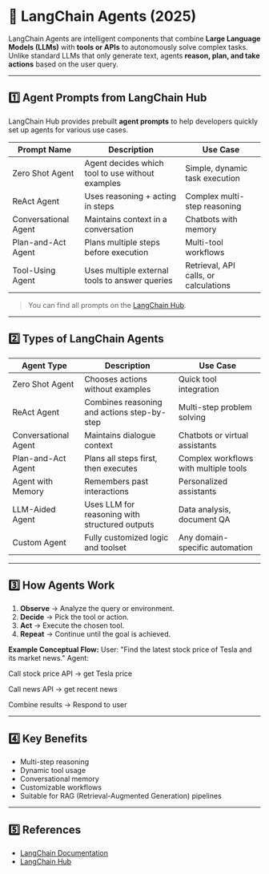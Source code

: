 # 📌 LangChain Agents (2025)

LangChain Agents are intelligent components that combine **Large Language Models (LLMs)** with **tools or APIs** to autonomously solve complex tasks. Unlike standard LLMs that only generate text, agents **reason, plan, and take actions** based on the user query.

---

## **1️⃣ Agent Prompts from LangChain Hub**

LangChain Hub provides prebuilt **agent prompts** to help developers quickly set up agents for various use cases.  

| Prompt Name | Description | Use Case |
|-------------|-------------|---------|
| Zero Shot Agent | Agent decides which tool to use without examples | Simple, dynamic task execution |
| ReAct Agent | Uses reasoning + acting in steps | Complex multi-step reasoning |
| Conversational Agent | Maintains context in a conversation | Chatbots with memory |
| Plan-and-Act Agent | Plans multiple steps before execution | Multi-tool workflows |
| Tool-Using Agent | Uses multiple external tools to answer queries | Retrieval, API calls, or calculations |

> You can find all prompts on the [LangChain Hub](https://www.langchain.com/hub).

---

## **2️⃣ Types of LangChain Agents**

| Agent Type | Description | Use Case |
|------------|-------------|---------|
| Zero Shot Agent | Chooses actions without examples | Quick tool integration |
| ReAct Agent | Combines reasoning and actions step-by-step | Multi-step problem solving |
| Conversational Agent | Maintains dialogue context | Chatbots or virtual assistants |
| Plan-and-Act Agent | Plans all steps first, then executes | Complex workflows with multiple tools |
| Agent with Memory | Remembers past interactions | Personalized assistants |
| LLM-Aided Agent | Uses LLM for reasoning with structured outputs | Data analysis, document QA |
| Custom Agent | Fully customized logic and toolset | Any domain-specific automation |

---

## **3️⃣ How Agents Work**

1. **Observe** → Analyze the query or environment.  
2. **Decide** → Pick the tool or action.  
3. **Act** → Execute the chosen tool.  
4. **Repeat** → Continue until the goal is achieved.  

**Example Conceptual Flow:**
User: "Find the latest stock price of Tesla and its market news."
Agent:

Call stock price API → get Tesla price

Call news API → get recent news

Combine results → Respond to user



---

## **4️⃣ Key Benefits**

- Multi-step reasoning  
- Dynamic tool usage  
- Conversational memory  
- Customizable workflows  
- Suitable for RAG (Retrieval-Augmented Generation) pipelines  

---

## **5️⃣ References**

- [LangChain Documentation](https://www.langchain.com/docs/)  
- [LangChain Hub](https://www.langchain.com/hub)  

